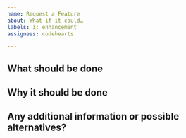 ```yaml
---
name: Request a Feature
about: What if it could…
labels: i: enhancement
assignees: codehearts

---
```


<!--
Thanks for taking the time to suggest a new feature! Just to be sure, have you:

- [ ] Checked the docs to see if this is already possible?
- [ ] Searched issues to see if this has already been suggested?
-->

## What should be done



## Why it should be done



## Any additional information or possible alternatives?
